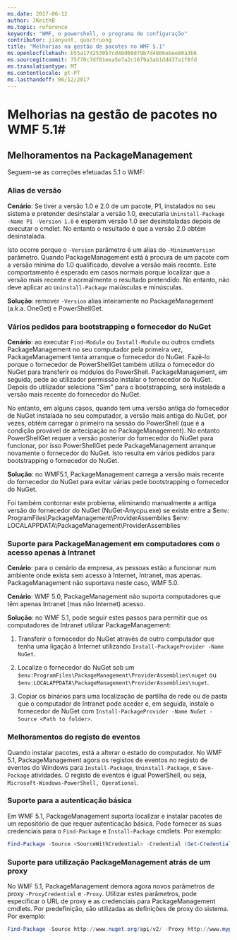 ```yaml
---
ms.date: 2017-06-12
author: JKeithB
ms.topic: reference
keywords: "WMF, o powershell, o programa de configuração"
contributor: jianyunt, quoctruong
title: "Melhorias na gestão de pacotes no WMF 5.1"
ms.openlocfilehash: b55a1742530b7cd48d60d79b7d4866ebee80a3b6
ms.sourcegitcommit: 75f70c7df01eea5e7a2c16f9a3ab1dd437a1f8fd
ms.translationtype: MT
ms.contentlocale: pt-PT
ms.lasthandoff: 06/12/2017
---
```

# <a name="improvements-to-package-management-in-wmf-51"></a>Melhorias na gestão de pacotes no WMF 5.1#

## <a name="improvements-in-packagemanagement"></a>Melhoramentos na PackageManagement ##
Seguem-se as correções efetuadas 5.1 o WMF: 

### <a name="version-alias"></a>Alias de versão

**Cenário**: Se tiver a versão 1.0 e 2.0 de um pacote, P1, instalados no seu sistema e pretender desinstalar a versão 1.0, executaria `Uninstall-Package -Name P1 -Version 1.0` e esperam versão 1.0 ser desinstaladas depois de executar o cmdlet. No entanto o resultado é que a versão 2.0 obtém desinstalada.  
    
Isto ocorre porque o `-Version` parâmetro é um alias do `-MinimumVersion` parâmetro. Quando PackageManagement está à procura de um pacote com a versão mínima do 1.0 qualificado, devolve a versão mais recente. Este comportamento é esperado em casos normais porque localizar que a versão mais recente é normalmente o resultado pretendido. No entanto, não deve aplicar ao `Uninstall-Package` maiúsculas e minúsculas.
    
**Solução**: remover `-Version` alias inteiramente no PackageManagement (a.k.a. OneGet) e PowerShellGet. 

### <a name="multiple-prompts-for-bootstrapping-the-nuget-provider"></a>Vários pedidos para bootstrapping o fornecedor do NuGet

**Cenário**: ao executar `Find-Module` ou `Install-Module` ou outros cmdlets PackageManagement no seu computador pela primeira vez, PackageManagement tenta arranque o fornecedor do NuGet. Fazê-lo porque o fornecedor de PowerShellGet também utiliza o fornecedor do NuGet para transferir os módulos do PowerShell. PackageManagement, em seguida, pede ao utilizador permissão instalar o fornecedor do NuGet. Depois do utilizador seleciona "Sim" para o bootstrapping, será instalada a versão mais recente do fornecedor do NuGet. 
    
No entanto, em alguns casos, quando tem uma versão antiga do fornecedor de NuGet instalada no seu computador, a versão mais antiga do NuGet, por vezes, obtém carregar o primeiro na sessão do PowerShell (que é a condição provável de antecipação no PackageManagement). No entanto PowerShellGet requer a versão posterior do fornecedor do NuGet para funcionar, por isso PowerShellGet pede PackageManagement arranque novamente o fornecedor do NuGet. Isto resulta em vários pedidos para bootstrapping o fornecedor do NuGet.

**Solução**: no WMF5.1, PackageManagement carrega a versão mais recente do fornecedor do NuGet para evitar várias pede bootstrapping o fornecedor do NuGet.

Foi também contornar este problema, eliminando manualmente a antiga versão do fornecedor do NuGet (NuGet-Anycpu.exe) se existe entre a $env: ProgramFiles\PackageManagement\ProviderAssemblies $env: LOCALAPPDATA\PackageManagement\ProviderAssemblies


### <a name="support-for-packagemanagement-on-computers-with-intranet-access-only"></a>Suporte para PackageManagement em computadores com o acesso apenas à Intranet

**Cenário**: para o cenário da empresa, as pessoas estão a funcionar num ambiente onde exista sem acesso à Internet, Intranet, mas apenas. PackageManagement não suportava neste caso, WMF 5.0.

**Cenário**: WMF 5.0, PackageManagement não suporta computadores que têm apenas Intranet (mas não Internet) acesso.

**Solução**: no WMF 5.1, pode seguir estes passos para permitir que os computadores de Intranet utilizar PackageManagement:

1. Transferir o fornecedor do NuGet através de outro computador que tenha uma ligação à Internet utilizando `Install-PackageProvider -Name NuGet`.

2. Localize o fornecedor do NuGet sob um `$env:ProgramFiles\PackageManagement\ProviderAssemblies\nuget` ou `$env:LOCALAPPDATA\PackageManagement\ProviderAssemblies\nuget`.

3. Copiar os binários para uma localização de partilha de rede ou de pasta que o computador de Intranet pode aceder e, em seguida, instale o fornecedor de NuGet com `Install-PackageProvider -Name NuGet -Source <Path to folder>`.


### <a name="event-logging-improvements"></a>Melhoramentos do registo de eventos

Quando instalar pacotes, está a alterar o estado do computador. No WMF 5.1, PackageManagement agora os registos de eventos no registo de eventos do Windows para `Install-Package`, `Uninstall-Package`, e `Save-Package` atividades. O registo de eventos é igual PowerShell, ou seja, `Microsoft-Windows-PowerShell, Operational`.

### <a name="support-for-basic-authentication"></a>Suporte para a autenticação básica

Em WMF 5.1, PackageManagement suporta localizar e instalar pacotes de um repositório de que requer autenticação básica. Pode fornecer as suas credenciais para o `Find-Package` e `Install-Package` cmdlets. Por exemplo:

``` PowerShell
Find-Package -Source <SourceWithCredential> -Credential (Get-Credential)
```
### <a name="support-for-using-packagemanagement-behind-a-proxy"></a>Suporte para utilização PackageManagement atrás de um proxy

No WMF 5.1, PackageManagement demora agora novos parâmetros de proxy `-ProxyCredential` e `-Proxy`. Utilizar estes parâmetros, pode especificar o URL de proxy e as credenciais para PackageManagement cmdlets. Por predefinição, são utilizadas as definições de proxy do sistema. Por exemplo:

``` PowerShell
Find-Package -Source http://www.nuget.org/api/v2/ -Proxy http://www.myproxyserver.com -ProxyCredential (Get-Credential)
```

